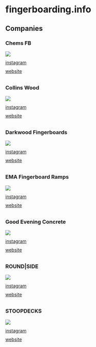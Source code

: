 <style>img,a {display:block;padding-bottom:10px;}</style>

<h1>fingerboarding.info</h1>
<h2>Companies</h2>

<h3>Chems FB</h3>
<img src='https://s3.us-east-2.amazonaws.com/fingerboarding.info/img/companies/chems_logo.jpg'>
<a href='https://www.instagram.com/chemsfb/'>instagram</a>
<a href='https://www.chemsfb.com/'>website</a>

<h3>Collins Wood</h3>
<img src='https://s3.us-east-2.amazonaws.com/fingerboarding.info/img/companies/collinswood_logo.jpg'>
<a href='https://www.instagram.com/collinswoodco/'>instagram</a>
<a href='https://www.collinswood.bigcartel.com'>website</a>

<h3>Darkwood Fingerboards</h3>
<img src='https://s3.us-east-2.amazonaws.com/fingerboarding.info/img/companies/darkwood_logo.jpg'>
<a href='https://www.instagram.com/darkwood.fingerboards/'>instagram</a>
<a href='https://www.darkwoodfingerboards.com'>website</a>

<h3>EMA Fingerboard Ramps</h3>
<img src='https://s3.us-east-2.amazonaws.com/fingerboarding.info/img/companies/EMA_logo.jpg'>
<a href='https://www.instagram.com/ema_fingerboard_ramps/'>instagram</a>
<a href='https://www.emaramps.com'>website</a>

<h3>Good Evening Concrete</h3>
<img src='https://s3.us-east-2.amazonaws.com/fingerboarding.info/img/companies/goodevening_logo.jpg'>
<a href='https://www.instagram.com/goodeveningconcrete/'>instagram</a>
<a href='https://www.goodeveningconcrete.com'>website</a>

<h3>ROUND|SIDE</h3>
<img src='https://s3.us-east-2.amazonaws.com/fingerboarding.info/img/companies/roundside_logo.jpg'>
<a href='https://www.instagram.com/roundside/'>instagram</a>
<a href='https://www.roundside.bigcartel.com'>website</a>

<h3>STOOPDECKS</h3>
<img src='https://s3.us-east-2.amazonaws.com/fingerboarding.info/img/companies/stoop_logo.jpg'>
<a href='https://www.instagram.com/stoopdecks/'>instagram</a>
<a href='https://www.stoopdecks.bigcartel.com'>website</a>
